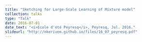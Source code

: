 ```yaml
---
title: "Sketching for Large-Scale Learning of Mixture model"
collection: talks
type: "Talk"
date: 2016-07-01
date_text: "<i>Ecole d'été Peyresq</i>, Peyresq, Jul. 2016."
slideurl: "http://nkeriven.github.io/files/16_07_peyresq.pdf"
---
```

